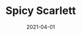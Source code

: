 ---
description: "Width%3A%2054%u201D%20%7C%20Content%3A%20100%25%20Polyester%20%7C%20Abrasion%3A%2050%2C000%20Double%20Rubs%20-%20Wyzenbeek%20Method%20%7C%20Repeat%3A%20n/a%20%7C%20Finish%3A%20INCASE%20by%20CRYPTON%20%7C%20Flammability%3A%20NFPA%20260%2C%20UFAC%20Class%201%2C%20CAL%20117%20%7C%20Applications%3A%20Contract%20/%20Hospitality%2C%20Residential%20%7C%20"
tags: 
  - "Lark Fontaine"
  - "Spicy"
  - "Textiles"
image_primary: "img/Spicy_Scarlett_large.jpg"
href: "https://www.larkfontaine.com/collections/textiles/products/spicy-scarlett"
designer: "Lark Fontaine"
title: "Spicy Scarlett"
category: "Textiles"
subtitle: ""
manufacturer: "Lark Fontaine"
slug: "/manufacturers/lark-fontaine/textiles/lark-fontaine-spicy-scarlett"
date: "2021-04-01"
---